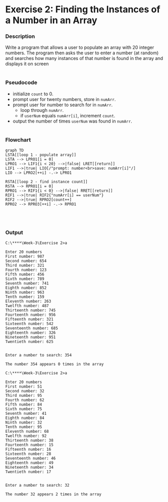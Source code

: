 # Exercise 2: Finding the Instances of a Number in an Array
### Description
Write a program that allows a user to populate an array with 20 integer numbers. The program then asks the user to enter a number (at random) and searches how many instances of that number is found in the array and displays it on screen
<br/><br/>
### Pseudocode
- initialize `count` to 0.
- prompt user for twenty numbers, store in `numArr`.
- prompt user for number to search for in `numArr`.
  - loop through `numArr`.
  - if `userNum` equals `numArr[i]`, increment `count`.
- output the number of times `userNum` was found in `numArr`.
<br/><br/>
### Flowchart
```mermaid
graph TD
LSTA[[loop 1 - populate array]]
LSTA --> LPRO1[i = 0]
LPRO1 --> LIF1{i < 20} -->|false| LRET[[return]]
LIF1 -->|true| LIO[/"prompt: number<br>save: numArr[i]"/]
LIO --> LPRO2[++i] -.-> LPRO1

RSTA[[loop 2 - find instance count]]
RSTA --> RPRO1[i = 0]
RPRO1 --> RIF1{i < 0} -->|false| RRET[[return]]
RIF1 -->|true| RIF2{"numArr[i] == userNum"}
RIF2 -->|true| RPRO2[count++]
RPRO2 --> RPRO3[++i] -.-> RPRO1
```
<br/><br/>
### Output
```
C:\****\Week-3\Exercise 2>a

Enter 20 numbers
First number: 987
Second number: 654
Third number: 321
Fourth number: 123
Fifth number: 456
Sixth number: 789
Seventh number: 741
Eighth number: 852
Ninth number: 963
Tenth number: 159
Eleventh number: 263
Twelfth number: 487
Thirteenth number: 745
Fourteenth number: 956
Fifteenth number: 321
Sixteenth number: 542
Seventeenth number: 685
Eighteenth number: 326
Nineteenth number: 951
Twentieth number: 625


Enter a number to search: 354

The number 354 appears 0 times in the array

C:\****\Week-3\Exercise 2>a

Enter 20 numbers
First number: 51
Second number: 32
Third number: 95
Fourth number: 62
Fifth number: 84
Sixth number: 75
Seventh number: 41
Eighth number: 84
Ninth number: 32
Tenth number: 95
Eleventh number: 68
Twelfth number: 92
Thirteenth number: 38
Fourteenth number: 15
Fifteenth number: 16
Sixteenth number: 28
Seventeenth number: 46
Eighteenth number: 49
Nineteenth number: 34
Twentieth number: 17


Enter a number to search: 32

The number 32 appears 2 times in the array
```
